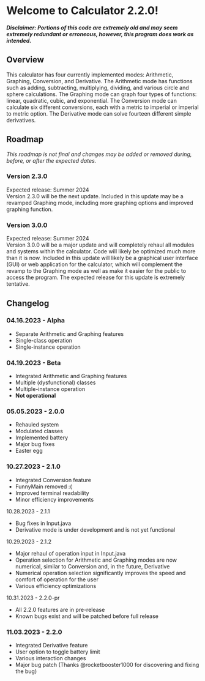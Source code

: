 # Welcome to Calculator 2.2.0!

***Disclaimer:
Portions of this code are extremely old and may seem extremely redundant or erroneous, however, this program does work as intended.***

## Overview
This calculator has four currently implemented modes: Arithmetic, Graphing, Conversion, and Derivative. The Arithmetic mode has functions such as adding, subtracting, multiplying, dividing, and various circle and sphere calculations. The Graphing mode can graph four types of functions: linear, quadratic, cubic, and exponential. The Conversion mode can calculate six different conversions, each with a metric to imperial or imperial to metric option. The Derivative mode can solve fourteen different simple derivatives.

## Roadmap
*This roadmap is not final and changes may be added or removed during, before, or after the expected dates.*

### Version 2.3.0
Expected release: Summer 2024<br>
Version 2.3.0 will be the next update. Included in this update may be a revamped Graphing mode, including more graphing options and improved graphing function.
### Version 3.0.0
Expected release: Summer 2024<br>
Version 3.0.0 will be a major update and will completely rehaul all modules and systems within the calculator. Code will likely be optimized much more than it is now. Included in this update will likely be a graphical user interface (GUI) or web application for the calculator, which will complement the revamp to the Graphing mode as well as make it easier for the public to access the program. The expected release for this update is extremely tentative.

## Changelog
### 04.16.2023 - Alpha
- Separate Arithmetic and Graphing features
- Single-class operation
- Single-instance operation
### 04.19.2023 - Beta
- Integrated Arithmetic and Graphing features
- Multiple (dysfunctional) classes
- Multiple-instance operation
- **Not operational**
### 05.05.2023 - 2.0.0
- Rehauled system
- Modulated classes
- Implemented battery
- Major bug fixes
- Easter egg
### 10.27.2023 - 2.1.0
- Integrated Conversion feature
- FunnyMain removed :(
- Improved terminal readability
- Minor efficiency improvements<br>

10.28.2023 - 2.1.1
- Bug fixes in Input.java
- Derivative mode is under development and is not yet functional<br>

10.29.2023 - 2.1.2
- Major rehaul of operation input in Input.java
- Operation selection for Arithmetic and Graphing modes are now numerical, similar to Conversion and, in the future, Derivative
- Numerical operation selection significantly improves the speed and comfort of operation for the user
- Various efficiency optimizations

10.31.2023 - 2.2.0-pr
- All 2.2.0 features are in pre-release
- Known bugs exist and will be patched before full release

### 11.03.2023 - 2.2.0
- Integrated Derivative feature
- User option to toggle battery limit
- Various interaction changes
- Major bug patch (Thanks @rocketbooster1000 for discovering and fixing the bug)
